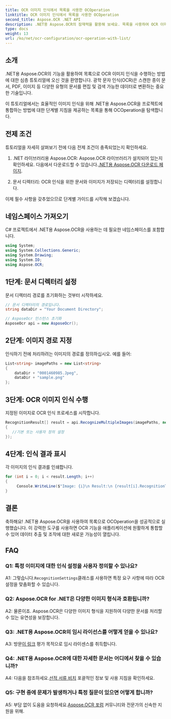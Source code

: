 ```yaml
---
title: OCR 이미지 인식에서 목록을 사용한 OCOperation
linktitle: OCR 이미지 인식에서 목록을 사용한 OCOperation
second_title: Aspose.OCR .NET API
description: .NET용 Aspose.OCR의 잠재력을 활용해 보세요. 목록을 사용하여 OCR 이미지 인식을 손쉽게 수행하세요. 애플리케이션의 생산성과 데이터 추출을 향상하십시오.
type: docs
weight: 13
url: /ko/net/ocr-configuration/ocr-operation-with-list/
---
```

## 소개

.NET용 Aspose.OCR의 기능을 활용하여 목록으로 OCR 이미지 인식을 수행하는 방법에 대한 심층 튜토리얼에 오신 것을 환영합니다. 광학 문자 인식(OCR)은 스캔한 종이 문서, PDF, 이미지 등 다양한 유형의 문서를 편집 및 검색 가능한 데이터로 변환하는 중요한 기술입니다.

이 튜토리얼에서는 효율적인 이미지 인식을 위해 .NET용 Aspose.OCR을 프로젝트에 통합하는 방법에 대한 단계별 지침을 제공하는 목록을 통해 OCOperation을 탐색합니다.

## 전제 조건

튜토리얼을 자세히 살펴보기 전에 다음 전제 조건이 충족되었는지 확인하세요.

1.  .NET 라이브러리용 Aspose.OCR: Aspose.OCR 라이브러리가 설치되어 있는지 확인하세요. 다음에서 다운로드할 수 있습니다.[.NET용 Aspose.OCR 다운로드 페이지](https://releases.aspose.com/ocr/net/).

2. 문서 디렉터리: OCR 인식을 위한 문서와 이미지가 저장되는 디렉터리를 설정합니다.

이제 필수 사항을 갖추었으므로 단계별 가이드를 시작해 보겠습니다.

## 네임스페이스 가져오기

C# 프로젝트에서 .NET용 Aspose.OCR을 사용하는 데 필요한 네임스페이스를 포함합니다.

```csharp
using System;
using System.Collections.Generic;
using System.Drawing;
using System.IO;
using Aspose.OCR;
```

## 1단계: 문서 디렉터리 설정

문서 디렉터리 경로를 초기화하는 것부터 시작하세요.
```csharp
// 문서 디렉터리의 경로입니다.
string dataDir = "Your Document Directory";

// AsposeOcr 인스턴스 초기화
AsposeOcr api = new AsposeOcr();
```

## 2단계: 이미지 경로 지정

인식하기 전에 처리하려는 이미지의 경로를 정의하십시오. 예를 들어:

```csharp
List<string> imagePaths = new List<string>
{
    dataDir + "0001460985.Jpeg",
    dataDir + "sample.png"
};
```

## 3단계: OCR 이미지 인식 수행

지정된 이미지로 OCR 인식 프로세스를 시작합니다.

```csharp
RecognitionResult[] result = api.RecognizeMultipleImages(imagePaths, new RecognitionSettings
{
   //기본 또는 사용자 정의 설정
});
```

## 4단계: 인식 결과 표시

각 이미지의 인식 결과를 인쇄합니다.

```csharp
for (int i = 0; i < result.Length; i++)
{
	 Console.WriteLine($"Image: {i}\n Result:\n {result[i].RecognitionText}");
}
```

## 결론

축하해요! .NET용 Aspose.OCR을 사용하여 목록으로 OCOperation을 성공적으로 실행했습니다. 이 강력한 도구를 사용하면 OCR 기능을 애플리케이션에 원활하게 통합할 수 있어 데이터 추출 및 조작에 대한 새로운 가능성이 열립니다.

## FAQ

### Q1: 특정 이미지에 대한 인식 설정을 사용자 정의할 수 있나요?

 A1: 그렇습니다.`RecognitionSettings`클래스를 사용하면 특정 요구 사항에 따라 OCR 설정을 맞춤화할 수 있습니다.

### Q2: Aspose.OCR for .NET은 다양한 이미지 형식과 호환됩니까?

A2: 물론이죠. Aspose.OCR은 다양한 이미지 형식을 지원하여 다양한 문서를 처리할 수 있는 유연성을 보장합니다.

### Q3: .NET용 Aspose.OCR의 임시 라이선스를 어떻게 얻을 수 있나요?

 A3: 방문[이 링크](https://purchase.aspose.com/temporary-license/) 평가 목적으로 임시 라이센스를 취득합니다.

### Q4: .NET용 Aspose.OCR에 대한 자세한 문서는 어디에서 찾을 수 있습니까?

 A4: 다음을 참조하세요.[선적 서류 비치](https://reference.aspose.com/ocr/net/) 포괄적인 정보 및 사용 지침을 확인하세요.

### Q5: 구현 중에 문제가 발생하거나 특정 질문이 있으면 어떻게 합니까?

 A5: 부담 없이 도움을 요청하세요.[Aspose.OCR 포럼](https://forum.aspose.com/c/ocr/16) 커뮤니티와 전문가의 신속한 지원을 위해.
